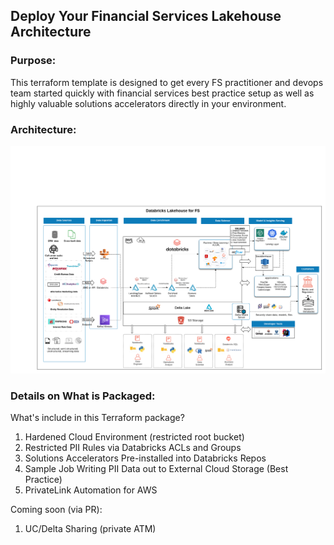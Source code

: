 ## Deploy Your Financial Services Lakehouse Architecture 

### Purpose: 

This terraform template is designed to get every FS practitioner and devops team started quickly with financial services best practice setup as well as highly valuable solutions accelerators directly in your environment. 

### Architecture: 


<p align="center">
  <img src="lakehouse.png" width="700px"/>
</p>

### Details on What is Packaged: 

What's include in this Terraform package? 

1. Hardened Cloud Environment (restricted root bucket) 
2. Restricted PII Rules via Databricks ACLs and Groups
3. Solutions Accelerators Pre-installed into Databricks Repos 
4. Sample Job Writing PII Data out to External Cloud Storage (Best Practice)
5. PrivateLink Automation for AWS

Coming soon (via PR): 

1. UC/Delta Sharing (private ATM)
